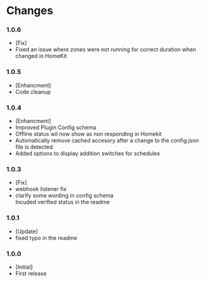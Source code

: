 # Changes

### 1.0.6
- [Fix] 
-   Fixed an issue where zones were not running for correct duration when changed in HomeKit

### 1.0.5
- [Enhancment] 
-   Code cleanup

### 1.0.4
- [Enhancment] 
-   Improved Plugin Config schema
-   Offline status wil now show as non responding in Homekit
-   Automatically remove cached accesory after a change to the config.json file is detected
-   Added options to display addition switches for schedules

### 1.0.3
- [Fix] 
-   webhook listener fix
-   clarify some wording in config schema
<br> Incuded verified status in the readme

### 1.0.1 
- [Update] 
-   fixed typo in the readme

### 1.0.0
- [Initial] 
-   First release





